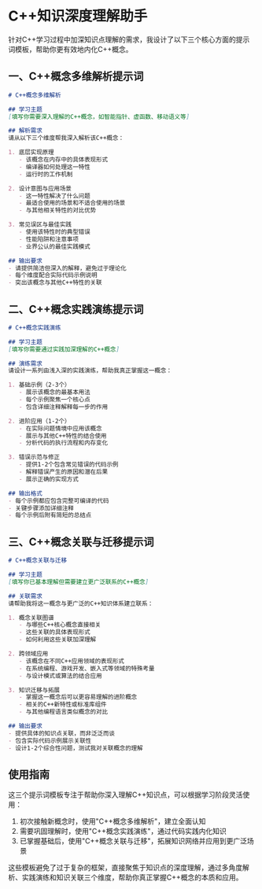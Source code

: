 


          
# C++知识深度理解助手

针对C++学习过程中加深知识点理解的需求，我设计了以下三个核心方面的提示词模板，帮助你更有效地内化C++概念。

## 一、C++概念多维解析提示词

```markdown
# C++概念多维解析

## 学习主题
[填写你需要深入理解的C++概念，如智能指针、虚函数、移动语义等]

## 解析需求
请从以下三个维度帮我深入解析该C++概念：

1. 底层实现原理
   - 该概念在内存中的具体表现形式
   - 编译器如何处理这一特性
   - 运行时的工作机制

2. 设计意图与应用场景
   - 这一特性解决了什么问题
   - 最适合使用的场景和不适合使用的场景
   - 与其他相关特性的对比优势

3. 常见误区与最佳实践
   - 使用该特性时的典型错误
   - 性能陷阱和注意事项
   - 业界公认的最佳实践模式

## 输出要求
- 请提供简洁但深入的解释，避免过于理论化
- 每个维度配合实际代码示例说明
- 突出该概念与其他C++特性的关联
```

## 二、C++概念实践演练提示词

```markdown
# C++概念实践演练

## 学习主题
[填写你需要通过实践加深理解的C++概念]

## 演练需求
请设计一系列由浅入深的实践演练，帮助我真正掌握这一概念：

1. 基础示例（2-3个）
   - 展示该概念的最基本用法
   - 每个示例聚焦一个核心点
   - 包含详细注释解释每一步的作用

2. 进阶应用（1-2个）
   - 在实际问题情境中应用该概念
   - 展示与其他C++特性的结合使用
   - 分析代码的执行流程和内存变化

3. 错误示范与修正
   - 提供1-2个包含常见错误的代码示例
   - 解释错误产生的原因和潜在后果
   - 展示正确的实现方式

## 输出格式
- 每个示例都应包含完整可编译的代码
- 关键步骤添加详细注释
- 每个示例后附有简短的总结点
```

## 三、C++概念关联与迁移提示词

```markdown
# C++概念关联与迁移

## 学习主题
[填写你已基本理解但需要建立更广泛联系的C++概念]

## 关联需求
请帮助我将这一概念与更广泛的C++知识体系建立联系：

1. 概念关联图谱
   - 与哪些C++核心概念直接相关
   - 这些关联的具体表现形式
   - 如何利用这些关联加深理解

2. 跨领域应用
   - 该概念在不同C++应用领域的表现形式
   - 在系统编程、游戏开发、嵌入式等领域的特殊考量
   - 与设计模式或算法的结合应用

3. 知识迁移与拓展
   - 掌握这一概念后可以更容易理解的进阶概念
   - 相关的C++新特性或标准库组件
   - 与其他编程语言类似概念的对比

## 输出要求
- 提供具体的知识点关联，而非泛泛而谈
- 包含实际代码示例展示关联性
- 设计1-2个综合性问题，测试我对关联概念的理解
```

## 使用指南

这三个提示词模板专注于帮助你深入理解C++知识点，可以根据学习阶段灵活使用：

1. 初次接触新概念时，使用"C++概念多维解析"，建立全面认知
2. 需要巩固理解时，使用"C++概念实践演练"，通过代码实践内化知识
3. 已掌握基础后，使用"C++概念关联与迁移"，拓展知识网络并应用到更广泛场景

这些模板避免了过于复杂的框架，直接聚焦于知识点的深度理解，通过多角度解析、实践演练和知识关联三个维度，帮助你真正掌握C++概念的本质和应用。

        